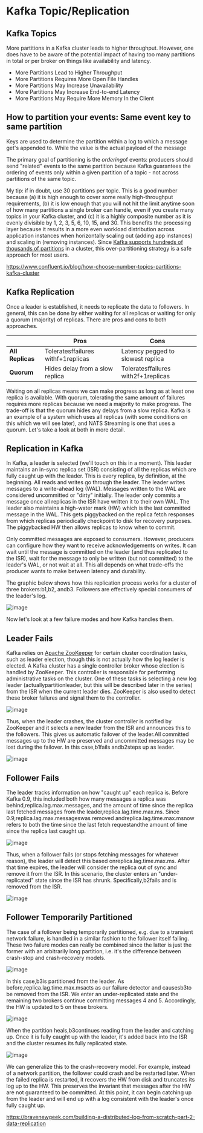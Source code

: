 # Kafka Topic/Replication

## Kafka Topics

More partitions in a Kafka cluster leads to higher throughput. However, one does have to be aware of the potential impact of having too many partitions in total or per broker on things like availability and latency.

- More Partitions Lead to Higher Throughput
- More Partitions Requires More Open File Handles
- More Partitions May Increase Unavailability
- More Partitions May Increase End-to-end Latency
- More Partitions May Require More Memory In the Client

## How to partition your events: Same event key to same partition

Keys are used to determine the partition within a log to which a message get's appended to. While the value is the actual payload of the message

The primary goal of partitioning is the *ordering*of events: producers should send "related" events to the same partition because Kafka guarantees the ordering of events only within a given partition of a topic - not across partitions of the same topic.

My tip: if in doubt, use 30 partitions per topic. This is a good number because (a) it is high enough to cover some really high-throughput requirements, (b) it is low enough that you will not hit the limit anytime soon of how many partitions a single broker can handle, even if you create many topics in your Kafka cluster, and (c) it is a highly composite number as it is evenly divisible by 1, 2, 3, 5, 6, 10, 15, and 30. This benefits the processing layer because it results in a more even workload distribution across application instances when horizontally scaling out (adding app instances) and scaling in (removing instances). Since [Kafka supports hundreds of thousands of partitions](https://www.confluent.io/blog/apache-kafka-supports-200k-partitions-per-cluster) in a cluster, this over-partitioning strategy is a safe approach for most users.

<https://www.confluent.io/blog/how-choose-number-topics-partitions-kafka-cluster>

## Kafka Replication

Once a leader is established, it needs to replicate the data to followers. In general, this can be done by either waiting for all replicas or waiting for only a quorum (majority) of replicas. There are pros and cons to both approaches.

|                 | **Pros**                               | **Cons**                                |
|------------|------------------------------|------------------------------|
| **All Replicas** | Toleratesffailures withf+1replicas | Latency pegged to slowest replica       |
| **Quorum**       | Hides delay from a slow replica        | Toleratesffailures with2f+1replicas |

Waiting on all replicas means we can make progress as long as at least one replica is available. With quorum, tolerating the same amount of failures requires more replicas because we need a majority to make progress. The trade-off is that the quorum hides any delays from a slow replica. Kafka is an example of a system which uses all replicas (with some conditions on this which we will see later), and NATS Streaming is one that uses a quorum. Let's take a look at both in more detail.

## Replication in Kafka

In Kafka, a leader is selected (we'll touch on this in a moment). This leader maintains an in-sync replica set (ISR) consisting of all the replicas which are fully caught up with the leader. This is every replica, by definition, at the beginning. All reads and writes go through the leader. The leader writes messages to a write-ahead log (WAL). Messages written to the WAL are considered uncommitted or "dirty" initially. The leader only commits a message once all replicas in the ISR have written it to their own WAL. The leader also maintains a high-water mark (HW) which is the last committed message in the WAL. This gets piggybacked on the replica fetch responses from which replicas periodically checkpoint to disk for recovery purposes. The piggybacked HW then allows replicas to know when to commit.

Only committed messages are exposed to consumers. However, producers can configure how they want to receive acknowledgements on writes. It can wait until the message is committed on the leader (and thus replicated to the ISR), wait for the message to only be written (but not committed) to the leader's WAL, or not wait at all. This all depends on what trade-offs the producer wants to make between latency and durability.

The graphic below shows how this replication process works for a cluster of three brokers:b1,b2, andb3. Followers are effectively special consumers of the leader's log.

![image](../../media/Technologies-Kafka-Kafka-Topic-Replication-image1.jpg)

Now let's look at a few failure modes and how Kafka handles them.

## Leader Fails

Kafka relies on [Apache ZooKeeper](https://zookeeper.apache.org/) for certain cluster coordination tasks, such as leader election, though this is not actually how the log leader is elected. A Kafka cluster has a single controller broker whose election is handled by ZooKeeper. This controller is responsible for performing administrative tasks on the cluster. One of these tasks is selecting a new log leader (actuallypartitionleader, but this will be described later in the series) from the ISR when the current leader dies. ZooKeeper is also used to detect these broker failures and signal them to the controller.

![image](../../media/Technologies-Kafka-Kafka-Topic-Replication-image2.jpg)

Thus, when the leader crashes, the cluster controller is notified by ZooKeeper and it selects a new leader from the ISR and announces this to the followers. This gives us automatic failover of the leader.All committed messages up to the HW are preserved and uncommitted messages may be lost during the failover. In this case,b1fails andb2steps up as leader.

![image](../../media/Technologies-Kafka-Kafka-Topic-Replication-image3.jpg)

## Follower Fails

The leader tracks information on how "caught up" each replica is. Before Kafka 0.9, this included both how many messages a replica was behind,replica.lag.max.messages, and the amount of time since the replica last fetched messages from the leader,replica.lag.time.max.ms. Since 0.9,replica.lag.max.messageswas removed andreplica.lag.time.max.msnow refers to both the time since the last fetch requestandthe amount of time since the replica last caught up.

![image](../../media/Technologies-Kafka-Kafka-Topic-Replication-image4.jpg)

Thus, when a follower fails (or stops fetching messages for whatever reason), the leader will detect this based onreplica.lag.time.max.ms. After that time expires, the leader will consider the replica out of sync and remove it from the ISR. In this scenario, the cluster enters an "under-replicated" state since the ISR has shrunk. Specifically,b2fails and is removed from the ISR.

![image](../../media/Technologies-Kafka-Kafka-Topic-Replication-image5.jpg)

## Follower Temporarily Partitioned

The case of a follower being temporarily partitioned, e.g. due to a transient network failure, is handled in a similar fashion to the follower itself failing. These two failure modes can really be combined since the latter is just the former with an arbitrarily long partition, i.e. it's the difference between crash-stop and crash-recovery models.

![image](../../media/Technologies-Kafka-Kafka-Topic-Replication-image6.jpg)

In this case,b3is partitioned from the leader. As before,replica.lag.time.max.msacts as our failure detector and causesb3to be removed from the ISR. We enter an under-replicated state and the remaining two brokers continue committing messages 4 and 5. Accordingly, the HW is updated to 5 on these brokers.

![image](../../media/Technologies-Kafka-Kafka-Topic-Replication-image7.jpg)

When the partition heals,b3continues reading from the leader and catching up. Once it is fully caught up with the leader, it's added back into the ISR and the cluster resumes its fully replicated state.

![image](../../media/Technologies-Kafka-Kafka-Topic-Replication-image8.jpg)

We can generalize this to the crash-recovery model. For example, instead of a network partition, the follower could crash and be restarted later. When the failed replica is restarted, it recovers the HW from disk and truncates its log up to the HW. This preserves the invariant that messages after the HW are not guaranteed to be committed. At this point, it can begin catching up from the leader and will end up with a log consistent with the leader's once fully caught up.

<https://bravenewgeek.com/building-a-distributed-log-from-scratch-part-2-data-replication>
